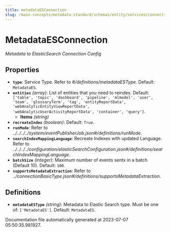 ```yaml
---
title: metadataESConnection
slug: /main-concepts/metadata-standard/schemas/entity/services/connections/metadata/metadataesconnection
---
```


# MetadataESConnection

*Metadata to ElasticSearch Connection Config*

## Properties

- **`type`**: Service Type. Refer to *#/definitions/metadataESType*. Default: `MetadataES`.
- **`entities`** *(array)*: List of entities that you need to reindex. Default: `['table', 'topic', 'dashboard', 'pipeline', 'mlmodel', 'user', 'team', 'glossaryTerm', 'tag', 'entityReportData', 'webAnalyticEntityViewReportData', 'webAnalyticUserActivityReportData', 'container', 'query']`.
  - **Items** *(string)*
- **`recreateIndex`** *(boolean)*: Default: `True`.
- **`runMode`**: Refer to *../../../../system/eventPublisherJob.json#/definitions/runMode*.
- **`searchIndexMappingLanguage`**: Recreate Indexes with updated Language. Refer to *../../../../configuration/elasticSearchConfiguration.json#/definitions/searchIndexMappingLanguage*.
- **`batchSize`** *(integer)*: Maximum number of events sentx in a batch (Default 10). Default: `100`.
- **`supportsMetadataExtraction`**: Refer to *../connectionBasicType.json#/definitions/supportsMetadataExtraction*.
## Definitions

- **`metadataESType`** *(string)*: Metadata to Elastic Search type. Must be one of: `['MetadataES']`. Default: `MetadataES`.


Documentation file automatically generated at 2023-07-07 05:50:35.981927.
